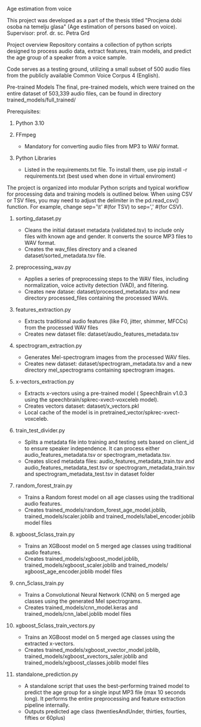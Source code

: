 Age estimation from voice

This project was developed as a part of the thesis titled "Procjena dobi osoba na temelju glasa" (Age estimation of persons based on voice).
Supervisor: prof. dr. sc. Petra Grd

Project overview
Repository contains a collection of python scripts designed to process audio data, extract features, train models, and predict the age group of a speaker from a voice sample.

Code serves as a testing ground, utilizing a small subset of 500 audio files from the publicly available Common Voice Corpus 4 (English).

Pre-trained Models
The final, pre-trained models, which were trained on the entire dataset of 503,339 audio files, can be found in directory trained_models/full_trained/

Prerequisites:

1. Python 3.10

2. FFmpeg
	- Mandatory for converting audio files from MP3 to WAV format.

3. Python Libraries
	- Listed in the requirements.txt file. To install them, use pip install -r requirements.txt (best used when done in virtual enviroment)
	

The project is organized into modular Python scripts and typical workflow for processing data and training models is outlined below.
When using CSV or TSV files, you may need to adjust the delimiter in the pd.read_csv() function. For example, change sep='\t' #(for TSV) to sep=',' #(for CSV).

1. sorting_dataset.py
	- Cleans the initial dataset metadata (validated.tsv) to include only files with known age and gender. It converts the source MP3 files to WAV format.
	- Creates the wav_files directory and a cleaned dataset/sorted_metadata.tsv file.

2. preprocessing_wav.py
	- Applies a series of preprocessing steps to the WAV files, including normalization, voice activity detection (VAD), and filtering.
	- Creates new datase: dataset/processed_metadata.tsv and new directory processed_files containing the processed WAVs.

3. features_extraction.py
	- Extracts traditional audio features (like F0, jitter, shimmer, MFCCs) from the processed WAV files
	- Creates new dataset file: dataset/audio_features_metadata.tsv

4. spectrogram_extraction.py
	- Generates Mel-spectrogram images from the processed WAV files.
	- Creates new dataset: dataset/spectrogram_metadata.tsv and a new directory mel_spectrograms containing spectrogram images.

5. x-vectors_extraction.py
	- Extracts x-vectors using a pre-trained model ( SpeechBrain v1.0.3 using the speechbrain/spkrec-xvect-voxceleb model).
	- Creates vectors dataset: dataset/x_vectors.pkl
	- Local cache of the model is in pretrained_vector/spkrec-xvect-voxceleb.

6. train_test_divider.py
	- Splits a metadata file into training and testing sets based on client_id to ensure speaker independence. It can process either audio_features_metadata.tsv or spectrogram_metadata.tsv.
	- Creates sliced metadata files: audio_features_metadata_train.tsv and audio_features_metadata_test.tsv or spectrogram_metadata_train.tsv and spectrogram_metadata_test.tsv in dataset folder

7. random_forest_train.py
	- Trains a Random forest model on all age classes using the traditional audio features.
	- Creates trained_models/random_forest_age_model.joblib, trained_models/scaler.joblib and trained_models/label_encoder.joblib model files

8. xgboost_5class_train.py
	- Trains an XGBoost model on 5 merged age classes using traditional audio features.
	- Creates trained_models/xgboost_model.joblib, trained_models/xgboost_scaler.joblib and trained_models/ xgboost_age_encoder.joblib model files

9. cnn_5class_train.py
	- Trains a Convolutional Neural Network (CNN) on 5 merged age classes using the generated Mel spectrograms.
	- Creates trained_models/cnn_model.keras and trained_models/cnn_label.joblib model files

10. xgboost_5class_train_vectors.py
	- Trains an XGBoost model on 5 merged age classes using the extracted x-vectors.
	- Creates trained_models/xgboost_xvector_model.joblib, trained_models/xgboost_xvectors_saler.joblib and trained_models/xgboost_classes.joblib model files

11. standalone_prediction.py
	- A standalone script that uses the best-performing trained model to predict the age group for a single input MP3 file (max 10 seconds long). It performs the entire preprocessing and feature extraction pipeline internally.
	- Outputs predicted age class (twentiesAndUnder, thirties, fourties, fifties or 60plus)
